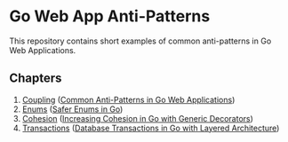 # Go Web App Anti-Patterns 

This repository contains short examples of common anti-patterns in Go Web Applications.

## Chapters

1. [Coupling](./01-coupling) ([Common Anti-Patterns in Go Web Applications](https://threedots.tech/post/common-anti-patterns-in-go-web-applications/))
2. [Enums](./02-enums) ([Safer Enums in Go](https://threedots.tech/post/safer-enums-in-go/))
3. [Cohesion](./03-cohesion) ([Increasing Cohesion in Go with Generic Decorators](https://threedots.tech/post/increasing-cohesion-in-go-with-generic-decorators/))
4. [Transactions](./04-transactions) ([Database Transactions in Go with Layered Architecture](https://threedots.tech/post/database-transactions-in-go/))
